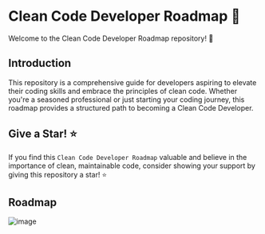 # Clean Code Developer Roadmap 🚀
Welcome to the Clean Code Developer Roadmap repository! 👋

## Introduction

This repository is a comprehensive guide for developers aspiring to elevate their coding skills and embrace the principles of clean code. Whether you're a seasoned professional or just starting your coding journey, this roadmap provides a structured path to becoming a Clean Code Developer.

## Give a Star! ⭐
If you find this `Clean Code Developer Roadmap` valuable and believe in the importance of clean, maintainable code, consider showing your support by giving this repository a star! ⭐️

## Roadmap
![image](https://github.com/thisisnabi/Clean-Code-Developer-Roadmap/assets/3371886/3cb6aacd-bf4a-464a-902e-c58bd42cd8e2)



